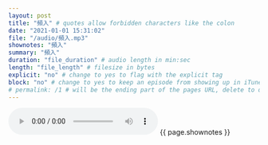 ```yaml
---
layout: post
title: "頻入" # quotes allow forbidden characters like the colon
date: "2021-01-01 15:31:02"
file: "/audio/頻入.mp3"
shownotes: "頻入"
summary: "頻入"
duration: "file_duration" # audio length in min:sec
length: "file_length" # filesize in bytes
explicit: "no" # change to yes to flag with the explicit tag
block: "no" # change to yes to keep an episode from showing up in iTunes
# permalink: /1 # will be the ending part of the pages URL, delete to default to the title
---
```


<audio controls>
<source src="{{site.url}}{{site.baseurl}}{{ page.file }}" type="audio/x-mp3">
Your browser does not support the audio element.
</audio>
{{ page.shownotes }}
